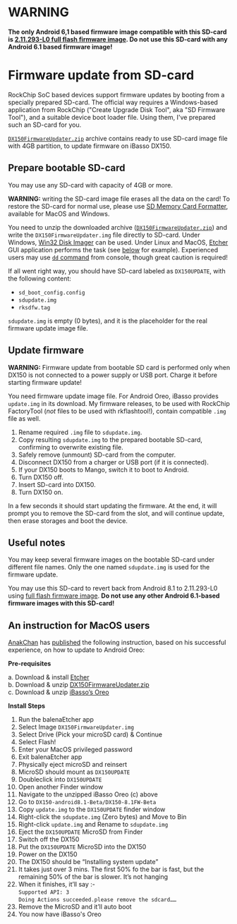 # WARNING
**The only Android 6,1 based firmware image compatible with this SD-card is [2.11.293-L0 full flash firmware image](https://github.com/Lurker00/DX150-firmware/releases/download/v2.11.293/DX150FirmwareV2.11.293-L0-fullflash.zip). Do not use this SD-card with any Android 6.1 based firmware image!**

# Firmware update from SD-card

RockChip SoC based devices support firmware updates by booting from a specially prepared SD-card. The official way requires a Windows-based application from RockChip ("Create Upgrade Disk Tool", aka "SD Firmware Tool"), and a suitable device boot loader file. Using them, I've prepared such an SD-card for you.

[`DX150FirmwareUpdater.zip`](https://github.com/Lurker00/DX150-Firmware-Add-on/releases/download/DX150FirmwareUpdater/DX150FirmwareUpdater.zip) archive contains ready to use SD-card image file with 4GB partition, to update firmware on iBasso DX150.

## Prepare bootable SD-card
You may use any SD-card with capacity of 4GB or more.

**WARNING:** writing the SD-card image file erases all the data on the card! To restore the SD-card for normal use, please use [SD Memory Card Formatter](https://www.sdcard.org/downloads/formatter_4/), available for MacOS and Windows.

You need to unzip the downloaded archive ([`DX150FirmwareUpdater.zip`](https://github.com/Lurker00/DX150-Firmware-Add-on/releases/download/DX150FirmwareUpdater/DX150FirmwareUpdater.zip)) and write the `DX150FirmwareUpdater.img` file directly to SD-card. Under Windows, [Win32 Disk Imager](https://sourceforge.net/projects/win32diskimager/) can be used. Under Linux and MacOS, [Etcher](https://en.wikipedia.org/wiki/Etcher_(software)) GUI application performs the task (see [below](#an-instruction-for-macos-users) for example). Experienced users may use [`dd` command](https://en.wikipedia.org/wiki/Dd_(Unix)) from console, though great caution is required!

If all went right way, you should have SD-card labeled as `DX150UPDATE`, with the following content:
* `sd_boot_config.config`
* `sdupdate.img`
* `rksdfw.tag`

`sdupdate.img` is empty (0 bytes), and it is the placeholder for the real firmware update image file.

## Update firmware

**WARNING:** Firmware update from bootable SD card is performed only when DX150 is not connected to a power supply or USB port. Charge it before starting firmware update!

You need firmware update image file. For Android Oreo, iBasso provides `update.img` in its download. My firmware releases, to be used with RockChip FactoryTool (*not* files to be used with rkflashtool!), contain compatible `.img` file as well.

1. Rename required `.img` file to `sdupdate.img`.
2. Copy resulting `sdupdate.img` to the prepared bootable SD-card, confirming to overwrite existing file.
3. Safely remove (unmount) SD-card from the computer.
4. Disconnect DX150 from a charger or USB port (if it is connected).
5. If your DX150 boots to Mango, switch it to boot to Android.
6. Turn DX150 off.
7. Insert SD-card into DX150.
8. Turn DX150 on.

In a few seconds it should start updating the firmware. At the end, it will prompt you to remove the SD-card from the slot, and will continue update, then erase storages and boot the device.

## Useful notes

You may keep several firmware images on the bootable SD-card under different file names. Only the one named `sdupdate.img` is used for the firmware update.

You may use this SD-card to revert back from Android 8.1 to 2.11.293-L0 using [full flash firmware image](https://github.com/Lurker00/DX150-firmware/releases/download/v2.11.293/DX150FirmwareV2.11.293-L0-fullflash.zip). **Do not use any other Android 6.1-based firmware images with this SD-card!**

## An instruction for MacOS users

[AnakChan](https://www.head-fi.org/members/anakchan.194497/) has [published](https://www.head-fi.org/threads/791531/page-1266#post-14613722) the following instruction, based on his successful experience, on how to update to Android Oreo:

**Pre-requisites**

a. Download & install [Etcher](https://en.wikipedia.org/wiki/Etcher_(software))<br />
b. Download & unzip [DX150FirmwareUpdater.zip](https://github.com/Lurker00/DX150-Firmware-Add-on/releases/download/DX150FirmwareUpdater/DX150FirmwareUpdater.zip)<br />
c. Download & unzip [iBasso’s Oreo](http://ibasso.com/down.php)<br />

**Install Steps**
1. Run the balenaEtcher app
1. Select Image `DX150FirmwareUpdater.img`
1. Select Drive (Pick your microSD card) & Continue
1. Select Flash!
1. Enter your MacOS privileged password
1. Exit balenaEtcher app
1. Physically eject microSD and reinsert
1. MicroSD should mount as `DX150UPDATE`
1. Doubleclick into `DX150UPDATE`
1. Open another Finder window
1. Navigate to the unzipped iBasso Oreo (c) above
1. Go to `DX150-android8.1-Beta/DX150-8.1FW-Beta`
1. Copy `update.img` to the `DX150UPDATE` finder window
1. Right-click the `sdupdate.img` (Zero bytes) and Move to Bin
1. Right-click `update.img` and Rename to `sdupdate.img`
1. Eject the `DX150UPDATE` MicroSD from Finder
1. Switch off the DX150
1. Put the `DX150UPDATE` MicroSD into the DX150
1. Power on the DX150
1. The DX150 should be “Installing system update”
1. It takes just over 3 mins. The first 50% fo the bar is fast, but the remaining 50% of the bar is slower. It’s not hanging
1. When it finishes, it’ll say :-<br />
    `Supported API: 3`<br />
    `Doing Actions succeeded.please remove the sdcard……`<br />
1. Remove the MicroSD and it’ll auto boot
1. You now have iBasso's Oreo
